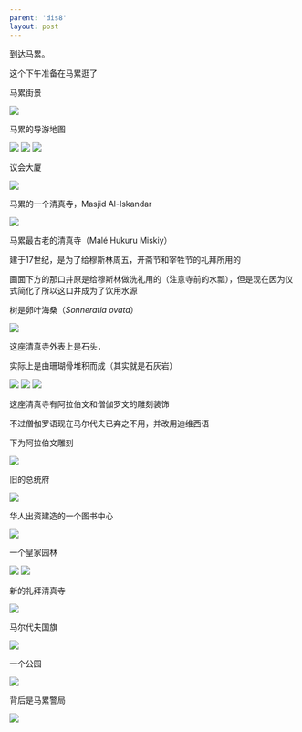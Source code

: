 ```yaml
---
parent: 'dis8'
layout: post
---
```


到达马累。

这个下午准备在马累逛了

马累街景

<img class='disc' src='https://i.postimg.cc/y6tstjTr/734.jpg'>

马累的导游地图

<img class='disc' src='https://i.postimg.cc/vZLy1swp/735.jpg'>

<img class='disc' src='https://i.postimg.cc/QMfrbJtm/736.jpg'>

<img class='disc' src='https://i.postimg.cc/B6tfwPP0/737.jpg'>

议会大厦

<img class='disc' src='https://i.postimg.cc/3w8TmcKW/738.jpg'>

马累的一个清真寺，Masjid Al-Iskandar

<img class='disc' src='https://i.postimg.cc/3R6QMr2D/739.jpg'>

马累最古老的清真寺（Malé Hukuru Miskiy）

建于17世纪，是为了给穆斯林周五，开斋节和宰牲节的礼拜所用的

画面下方的那口井原是给穆斯林做洗礼用的（注意寺前的水瓢），但是现在因为仪式简化了所以这口井成为了饮用水源

树是卵叶海桑（<i>Sonneratia ovata</i>）

<img class='disc' src='https://i.postimg.cc/kGb37ryY/740.jpg'>

这座清真寺外表上是石头，

实际上是由珊瑚骨堆积而成（其实就是石灰岩）

<img class='disc' src='https://i.postimg.cc/SQ2JnJT3/741.jpg'>

<img class='disc' src='https://i.postimg.cc/Sjb0sZTS/742.jpg'>

<img class='disc' src='https://i.postimg.cc/wxC3Lgnv/743.jpg'>

这座清真寺有阿拉伯文和僧伽罗文的雕刻装饰

不过僧伽罗语现在马尔代夫已弃之不用，并改用迪维西语

下为阿拉伯文雕刻

<img class='disc' src='https://i.postimg.cc/SNcRGHpG/744.jpg'>

旧的总统府

<img class='disc' src='https://i.postimg.cc/HkHxv3Y1/745.jpg'>

华人出资建造的一个图书中心

<img class='disc' src='https://i.postimg.cc/kgc508G6/746.jpg'>

一个皇家园林

<img class='disc' src='https://i.postimg.cc/HxJs8h2X/747.jpg'>

<img class='disc' src='https://i.postimg.cc/BbHSMPRv/748.jpg'>

新的礼拜清真寺

<img class='disc' src='https://i.postimg.cc/R0pZFBcv/749.jpg'>

马尔代夫国旗

<img class='disc' src='https://i.postimg.cc/Bvnv46Ph/750.jpg'>

一个公园

<img class='disc' src='https://i.postimg.cc/ydw6myQ5/751.jpg'>

背后是马累警局

<img class='disc' src='https://i.postimg.cc/9X7QWszj/752.jpg'>

